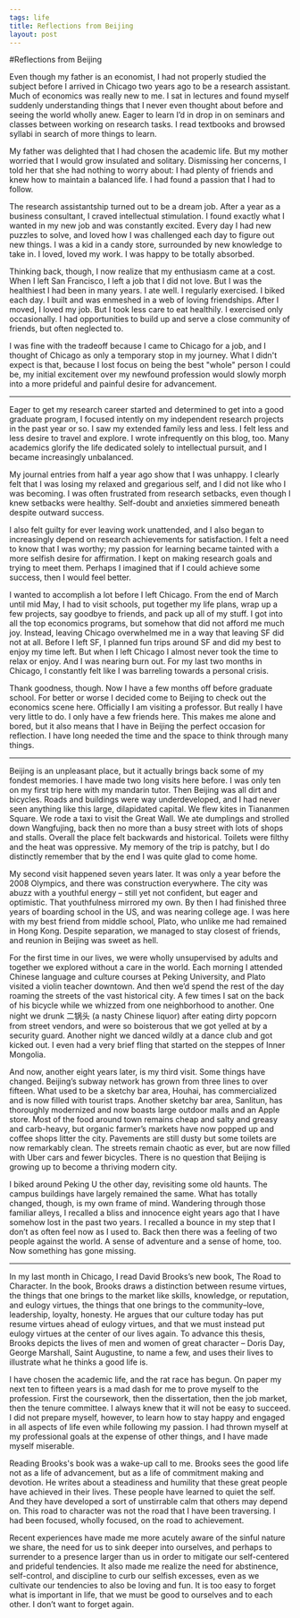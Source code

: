 ```yaml
--- 
tags: life
title: Reflections from Beijing
layout: post
---
```


#Reflections from Beijing

Even though my father is an economist, I had not properly studied the subject before I arrived in Chicago two years ago to be a research assistant. Much of economics was really new to me. I sat in lectures and found myself suddenly understanding things that I never even thought about before and seeing the world wholly anew. Eager to learn I’d in drop in on seminars and classes between working on research tasks. I read textbooks and browsed syllabi in search of more things to learn.

My father was delighted that I had chosen the academic life. But my mother worried that I would grow insulated and solitary. Dismissing her concerns, I told her that she had nothing to worry about: I had plenty of friends and knew how to maintain a balanced life. I had found a passion that I had to follow.

The research assistantship turned out to be a dream job. After a year as a business consultant, I craved intellectual stimulation. I found exactly what I wanted in my new job and was constantly excited. Every day I had new puzzles to solve, and loved how I was challenged each day to figure out new things. I was a kid in a candy store, surrounded by new knowledge to take in. I loved, loved my work. I was happy to be totally absorbed.

Thinking back, though, I now realize that my enthusiasm came at a cost. When I left San Francisco, I left a job that I did not love. But I was the healthiest I had been in many years. I ate well. I regularly exercised. I biked each day. I built and was enmeshed in a web of loving friendships. After I moved, I loved my job. But I took less care to eat healthily. I exercised only occasionally. I had opportunities to build up and serve a close community of friends, but often neglected to.

I was fine with the tradeoff because I came to Chicago for a job, and I thought of Chicago as only a temporary stop in my journey. What I didn't expect is that, because I lost focus on being the best "whole" person I could be, my initial excitement over my newfound profession would slowly morph into a more prideful and painful desire for advancement.

------

Eager to get my research career started and determined to get into a good graduate program, I focused intently on my independent research projects in the past year or so. I saw my extended family less and less. I felt less and less desire to travel and explore. I wrote infrequently on this blog, too. Many academics glorify the life dedicated solely to intellectual pursuit, and I became increasingly unbalanced. 

My journal entries from half a year ago show that I was unhappy. I clearly felt that I was losing my relaxed and gregarious self, and I did not like who I was becoming. I was often frustrated from research setbacks, even though I knew setbacks were healthy. Self-doubt and anxieties simmered beneath despite outward success.

I also felt guilty for ever leaving work unattended, and I also began to increasingly depend on research achievements for satisfaction. I felt a need to know that I was worthy; my passion for learning became tainted with a more selfish desire for affirmation. I kept on making research goals and trying to meet them. Perhaps I imagined that if I could achieve some success, then I would feel better.

I wanted to accomplish a lot before I left Chicago. From the end of March until mid May, I had to visit schools, put together my life plans, wrap up a few projects, say goodbye to friends, and pack up all of my stuff. I got into all the top economics programs, but somehow that did not afford me much joy. Instead, leaving Chicago overwhelmed me in a way that leaving SF did not at all. Before I left SF, I planned fun trips around SF and did my best to enjoy my time left. But when I left Chicago I almost never took the time to relax or enjoy. And I was nearing burn out. For my last two months in Chicago, I constantly felt like I was barreling towards a personal crisis.

Thank goodness, though. Now I have a few months off before graduate school. For better or worse I decided come to Beijing to check out the economics scene here. Officially I am visiting a professor. But really I have very little to do. I only have a few friends here. This makes me alone and bored, but it also means that I have in Beijing the perfect occasion for reflection. I have long needed the time and the space to think through many things.

------

Beijing is an unpleasant place, but it actually brings back some of my fondest memories. I have made two long visits here before. I was only ten on my first trip here with my mandarin tutor. Then Beijing was all dirt and bicycles. Roads and buildings were way underdeveloped, and I had never seen anything like this large, dilapidated capital. We flew kites in Tiananmen Square. We rode a taxi to visit the Great Wall. We ate dumplings and strolled down Wangfujing, back then no more than a busy street with lots of shops and stalls. Overall the place felt backwards and historical. Toilets were filthy and the heat was oppressive. My memory of the trip is patchy, but I do distinctly remember that by the end I was quite glad to come home.

My second visit happened seven years later. It was only a year before the 2008 Olympics, and there was construction everywhere. The city was abuzz with a youthful energy – still yet not confident, but eager and optimistic. That youthfulness mirrored my own. By then I had finished three years of boarding school in the US, and was nearing college age. I was here with my best friend from middle school, Plato, who unlike me had remained in Hong Kong. Despite separation, we managed to stay closest of friends, and reunion in Beijing was sweet as hell.

For the first time in our lives, we were wholly unsupervised by adults and together we explored without a care in the world. Each morning I attended Chinese language and culture courses at Peking University, and Plato visited a violin teacher downtown. And then we’d spend the rest of the day roaming the streets of the vast historical city. A few times I sat on the back of his bicycle while we whizzed from one neighborhood to another. One night we drunk 二锅头 (a nasty Chinese liquor) after eating dirty popcorn from street vendors, and were so boisterous that we got yelled at by a security guard. Another night we danced wildly at a dance club and got kicked out. I even had a very brief fling that started on the steppes of Inner Mongolia.

And now, another eight years later, is my third visit. Some things have changed. Beijing’s subway network has grown from three lines to over fifteen. What used to be a sketchy bar area, Houhai, has commercialized and is now filled with tourist traps. Another sketchy bar area, Sanlitun, has thoroughly modernized and now boasts large outdoor malls and an Apple store. Most of the food around town remains cheap and salty and greasy and carb-heavy, but organic farmer’s markets have now popped up and coffee shops litter the city. Pavements are still dusty but some toilets are now remarkably clean. The streets remain chaotic as ever, but are now filled with Uber cars and fewer bicycles. There is no question that Beijing is growing up to become a thriving modern city.

I biked around Peking U the other day, revisiting some old haunts. The campus buildings have largely remained the same. What has totally changed, though, is my own frame of mind. Wandering through those familiar alleys, I recalled a bliss and innocence eight years ago that I have somehow lost in the past two years. I recalled a bounce in my step that I don’t as often feel now as I used to. Back then there was a feeling of two people against the world. A sense of adventure and a sense of home, too. Now something has gone missing. 

------

In my last month in Chicago, I read David Brooks’s new book, The Road to Character. In the book, Brooks draws a distinction between resume virtues, the things that one brings to the market like skills, knowledge, or reputation, and eulogy virtues, the things that one brings to the community–love, leadership, loyalty, honesty. He argues that our culture today has put resume virtues ahead of eulogy virtues, and that we must instead put eulogy virtues at the center of our lives again. To advance this thesis, Brooks depicts the lives of men and women of great character – Doris Day, George Marshall, Saint Augustine, to name a few, and uses their lives to illustrate what he thinks a good life is.

I have chosen the academic life, and the rat race has begun. On paper my next ten to fifteen years is a mad dash for me to prove myself to the profession. First the coursework, then the dissertation, then the job market, then the tenure committee. I always knew that it will not be easy to succeed. I did not prepare myself, however, to learn how to stay happy and engaged in all aspects of life even while following my passion. I had thrown myself at my professional goals at the expense of other things, and I have made myself miserable.

Reading Brooks's book was a wake-up call to me. Brooks sees the good life not as a life of advancement, but as a life of commitment making and devotion. He writes about a steadiness and humility that these great people have achieved in their lives. These people have learned to quiet the self. And they have developed a sort of unstirrable calm that others may depend on. This road to character was not the road that I have been traversing. I had been focused, wholly focused, on the road to achievement.

Recent experiences have made me more acutely aware of the sinful nature we share, the need for us to sink deeper into ourselves, and perhaps to surrender to a presence larger than us in order to mitigate our self-centered and prideful tendencies. It also made me realize the need for abstinence, self-control, and discipline to curb our selfish excesses, even as we cultivate our tendencies to also be loving and fun. It is too easy to forget what is important in life, that we must be good to ourselves and to each other. I don’t want to forget again. 
